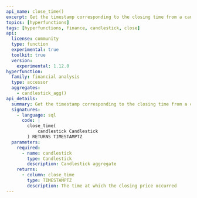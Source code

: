 ```yaml
---
api_name: close_time()
excerpt: Get the timestamp corresponding to the closing time from a candlestick aggregate
topics: [hyperfunctions]
tags: [hyperfunctions, finance, candlestick, close]
api:
  license: community
  type: function
  experimental: true
  toolkit: true
  version:
    experimental: 1.12.0
hyperfunction:
  family: financial analysis
  type: accessor
  aggregates:
    - candlestick_agg()
api_details:
  summary: Get the timestamp corresponding to the closing time from a candlestick aggregate.
  signatures:
    - language: sql
      code: |
        close_time(
            candlestick Candlestick
        ) RETURNS TIMESTAMPTZ
  parameters:
    required:
      - name: candlestick
        type: Candlestick
        description: Candlestick aggregate
    returns:
      - column: close_time
        type: TIMESTAMPTZ
        description: The time at which the closing price occurred
---
```


